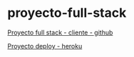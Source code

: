 # proyecto-full-stack

[Proyecto full stack - cliente - github](https://github.com/kradarc/proyecto-full-stack-client)

[Proyecto deploy - heroku](https://menu-digital-api.herokuapp.com/)
